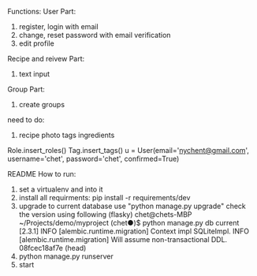 Functions:
User Part:
1. register, login with email
2. change, reset password with email verification
3. edit profile

Recipe and reivew Part:
1. text input

Group Part:
1. create groups

need to do:
1. recipe photo tags ingredients




Role.insert_roles()
Tag.insert_tags()
u = User(email='nychent@gmail.com', username='chet', password='chet', confirmed=True)

README
How to run:
1. set a virtualenv and into it
2. install all requirments:
pip install -r requirements/dev
3. upgrade to current database use "python manage.py upgrade"
check the version using following 
(flasky) chet@chets-MBP ~/Projects/demo/myproject (chet●)$ python manage.py db current                                   [2.3.1]
INFO  [alembic.runtime.migration] Context impl SQLiteImpl.
INFO  [alembic.runtime.migration] Will assume non-transactional DDL.
08fcec18af7e (head)
4. python manage.py runserver
5. start 
